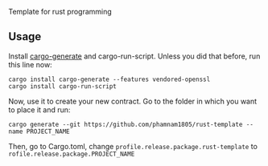 Template for rust programming

## Usage

Install [cargo-generate](https://github.com/cargo-generate/cargo-generate) and cargo-run-script. Unless you did that before, run this line now:
```shell
cargo install cargo-generate --features vendored-openssl
cargo install cargo-run-script
```
Now, use it to create your new contract. Go to the folder in which you want to place it and run:
```shell
cargo generate --git https://github.com/phamnam1805/rust-template --name PROJECT_NAME
```

Then, go to Cargo.toml, change `profile.release.package.rust-template` to `rofile.release.package.PROJECT_NAME`